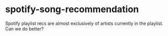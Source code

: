 # spotify-song-recommendation
Spotify playlist recs are almost exclusively of artists currently in the playlist. Can we do better?
